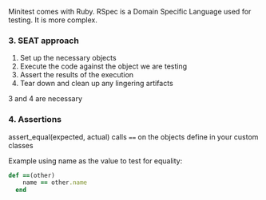 Minitest comes with Ruby.
RSpec is a Domain Specific Language used for testing. It is more complex.

### 3. SEAT approach

1. Set up the necessary objects 
2. Execute the code against the object we are testing
3. Assert the results of the execution 
4. Tear down and clean up any lingering artifacts 

3 and 4 are necessary

### 4. Assertions 
assert_equal(expected, actual) 
calls `==` on the objects
define in your custom classes

Example using name as the value to test for equality:
```ruby 
def ==(other)
    name == other.name
  end
```
